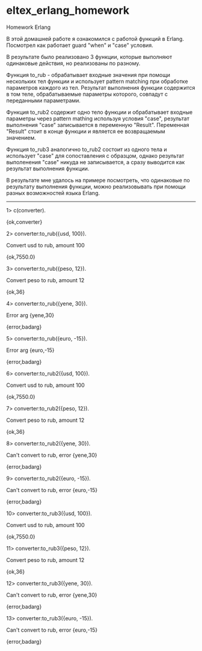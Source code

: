# eltex_erlang_homework
Homework Erlang

В этой домашней работе я ознакомился с работой функций в Erlang.
Посмотрел как работает guard "when" и "case" условия.

В результате было реализовано 3 функции, которые выполняют одинаковые действия, но реализованы по разному.

Функция to_rub - обрабатывает входные значения при помощи нескольких тел функции и использует pattern matching при обработке параметров каждого из тел. Результат выполнения функции содержится в том теле, обрабатываемые параметры которого, совпадут с переданными параметрами.

Функция to_rub2 содержит одно тело функции и обрабатывает входные параметры через pattern mathing используя условия "case", результат выполнения "case" записывается в переменную "Result". Переменная "Result" стоит в конце функции и является ее возвращаемым значением.

Функция to_rub3 аналогично to_rub2 состоит из одного тела и использует "case" для сопоставления с образцом, однако результат выполенения "case" никуда не записывается, а сразу выводится как результат выполнения функции.

В результате мне удалось на примере посмотреть, что одинаковые по результату выполнения функции, можно реализовывать при помощи разных возможностей языка Erlang.

*************************************************************************************************************************************************************************
1> c(converter).

{ok,converter}

2> converter:to_rub({usd, 100}).

Convert usd to rub, amount 100

{ok,7550.0}

3> converter:to_rub({peso, 12}).

Convert peso to rub, amount 12

{ok,36}

4> converter:to_rub({yene, 30}).

Error arg {yene,30}

{error,badarg}

5> converter:to_rub({euro, -15}).

Error arg {euro,-15}

{error,badarg}

6> converter:to_rub2({usd, 100}).

Convert usd to rub, amount 100

{ok,7550.0}

7> converter:to_rub2({peso, 12}).

Convert peso to rub, amount 12

{ok,36}

8> converter:to_rub2({yene, 30}).

Can't convert to rub, error {yene,30}

{error,badarg}

9> converter:to_rub2({euro, -15}).

Can't convert to rub, error {euro,-15}

{error,badarg}

10> converter:to_rub3({usd, 100}).

Convert usd to rub, amount 100

{ok,7550.0}

11> converter:to_rub3({peso, 12}). 

Convert peso to rub, amount 12

{ok,36}

12> converter:to_rub3({yene, 30}).

Can't convert to rub, error {yene,30}

{error,badarg}

13> converter:to_rub3({euro, -15}).

Can't convert to rub, error {euro,-15}

{error,badarg}
